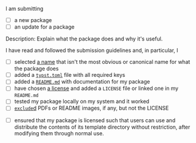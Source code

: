 <!--
Thanks for submitting a package! Please read and follow the submission guidelines detailed in the repository's README and check the boxes below. Please name your PR as `name:version` of the submitted package.

If you want to make a PR for something other than a package submission, just delete all this and make a plain PR.
-->

I am submitting
- [ ] a new package
- [ ] an update for a package

<!--
Please add a brief description of your package below and explain why you think it is useful to others. If this is an update, please briefly say what changed.
-->

Description: Explain what the package does and why it's useful.

<!--
These things need to be checked for a new submission to be merged. If you're just submitting an update, you can delete the following section.
-->

I have read and followed the submission guidelines and, in particular, I
- [ ] selected [a name](https://github.com/typst/packages/blob/main/docs/manifest.md#naming-rules) that isn't the most obvious or canonical name for what the package does
- [ ] added a [`typst.toml`](https://github.com/typst/packages/blob/main/docs/manifest.md#package-metadata) file with all required keys
- [ ] added a [`README.md`](https://github.com/typst/packages/blob/main/docs/documentation.md) with documentation for my package
- [ ] have chosen [a license](https://github.com/typst/packages/blob/main/docs/licensing.md) and added a `LICENSE` file or linked one in my `README.md`
- [ ] tested my package locally on my system and it worked
- [ ] [`exclude`d](https://github.com/typst/packages/blob/main/docs/tips.md#what-to-commit-what-to-exclude) PDFs or README images, if any, but not the LICENSE

<!--
The following box only needs to be checked for **template** submissions. If you're submitting a package that isn't a template, you can delete the following section. See the guidelines section about licenses in the README for more details.
-->
- [ ] ensured that my package is licensed such that users can use and distribute the contents of its template directory without restriction, after modifying them through normal use.
